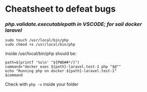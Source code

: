 # Cheatsheet to defeat bugs

### *php.validate.executablepath in VSCODE; for sail docker laravel*

``sudo touch /usr/local/bin/php``\
``sudo chmod +x /usr/local/bin/php``

inside /usr/local/bin/php should be:

```
path=$(printf '%s\n' "${PWD##*/}")
command="docker exec ${path}-laravel.test-1 php "$@""
echo "Running php on docker ${path}-laravel.test-1"
$command
```

Check with ``php -v`` inside your folder

